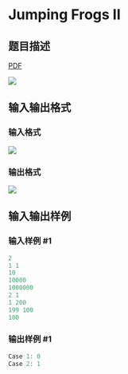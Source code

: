 # Jumping Frogs II

## 题目描述

[problemUrl]: https://uva.onlinejudge.org/index.php?option=com_onlinejudge&Itemid=8&category=866&page=show_problem&problem=4921

[PDF](https://uva.onlinejudge.org/external/130/p13033.pdf)

![](https://cdn.luogu.com.cn/upload/vjudge_pic/UVA13033/aa27f7f4f5744bf54527c4f0bca0d266846ab515.png)

## 输入输出格式

### 输入格式

![](https://cdn.luogu.com.cn/upload/vjudge_pic/UVA13033/2d7bf7f077fa9968d5180f73be1a24b5544942ba.png)

### 输出格式

![](https://cdn.luogu.com.cn/upload/vjudge_pic/UVA13033/12c7ececb8634e82801fd1c52b271c276531ac6c.png)

## 输入输出样例

### 输入样例 #1

```cpp
2
1 1
10
10000
1000000
2 1
1 200
199 100
100
```


### 输出样例 #1

```cpp
Case 1: 0
Case 2: 1
```


